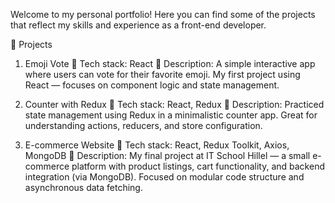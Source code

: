 Welcome to my personal portfolio! Here you can find some of the projects that reflect my skills and experience as a front-end developer.

🚀 Projects

1. Emoji Vote
🧪 Tech stack: React
📄 Description: A simple interactive app where users can vote for their favorite emoji. My first project using React — focuses on component logic and state management.

2. Counter with Redux
🧪 Tech stack: React, Redux
📄 Description: Practiced state management using Redux in a minimalistic counter app. Great for understanding actions, reducers, and store configuration.

3. E-commerce Website
🧪 Tech stack: React, Redux Toolkit, Axios, MongoDB
📄 Description: My final project at IT School Hillel — a small e-commerce platform with product listings, cart functionality, and backend integration (via MongoDB). Focused on modular code structure and asynchronous data fetching.
